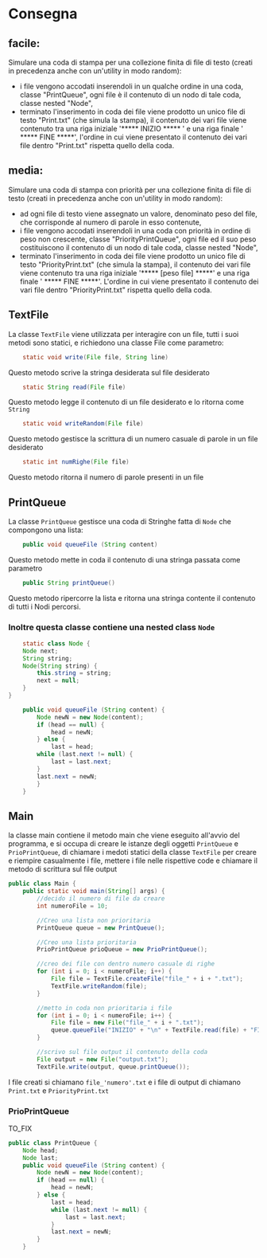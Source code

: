 # Consegna
## facile:
Simulare una coda di stampa per una collezione finita di file di testo 
(creati in precedenza anche con un'utility in modo random):
- i file vengono accodati inserendoli in un qualche ordine in una coda,
classe "PrintQueue", ogni file è il contenuto di un nodo di tale coda, 
classe nested "Node",
- terminato l'inserimento in coda dei file viene prodotto un unico file di testo 
"Print.txt" (che simula la stampa), il contenuto dei vari file viene contenuto 
tra una riga iniziale '***** INIZIO ***** ' e una riga finale  ' ***** FINE *****', 
l'ordine in cui viene presentato il contenuto dei vari file dentro "Print.txt" 
rispetta quello della coda.

## media:
Simulare una coda di stampa con priorità per una collezione finita di file di testo
(creati in precedenza anche con un'utility in modo random):
- ad ogni file di testo viene assegnato un valore, denominato peso del file,
che corrisponde al numero di parole in esso contenute,
- i file vengono accodati inserendoli in una coda con priorità in ordine di
peso non crescente, classe
  "PriorityPrintQueue", ogni file ed il suo peso costituiscono il contenuto
di un nodo di tale coda, classe
  nested "Node",
- terminato l'inserimento in coda dei file viene prodotto un unico
file di testo "PriorityPrint.txt" (che simula la stampa), il contenuto dei
vari file viene contenuto tra una riga iniziale '***** [peso file] *****' e una riga
finale ' ***** FINE *****'. L'ordine in cui viene presentato il contenuto dei vari file
dentro "PriorityPrint.txt" rispetta quello della coda.

## TextFile
La classe `TextFile` viene utilizzata per interagire con un file, tutti i suoi metodi
sono statici, e richiedono una classe File come parametro:
```java
    static void write(File file, String line)
```
Questo metodo scrive la stringa desiderata sul file desiderato
```java
    static String read(File file)
```
Questo metodo legge il contenuto di un file desiderato e lo ritorna come `String`
```java
    static void writeRandom(File file)
```
Questo metodo gestisce la scrittura di un numero casuale di parole in un file desiderato
```java
    static int numRighe(File file)
```
Questo metodo ritorna il numero di parole presenti in un file

## PrintQueue
La classe `PrintQueue` gestisce una coda di Stringhe fatta di `Node`
che compongono una lista:
```java
    public void queueFile (String content)
```
Questo metodo mette in coda il contenuto di una stringa passata come parametro
```java
    public String printQueue()
```
Questo metodo ripercorre la lista e ritorna una stringa contente
il contenuto di tutti i Nodi percorsi.

### Inoltre questa classe contiene una nested class `Node`
```java
    static class Node {
    Node next;
    String string;
    Node(String string) {
        this.string = string;
        next = null;
    }
}
```
```java
    public void queueFile (String content) {
        Node newN = new Node(content);
        if (head == null) {
            head = newN;
        } else {
            last = head;
        while (last.next != null) {
            last = last.next;
        }
        last.next = newN;
        }
    }
```

## Main
la classe main contiene il metodo main che viene eseguito all'avvio del programma,
e si occupa di creare le istanze degli oggetti `PrintQueue` e `PrioPrintQueue`,
di chiamare i medoti statici della classe `TextFile` per creare e riempire casualmente
i file, mettere i file nelle rispettive code e chiamare il metodo di scrittura sul file
output
```java
public class Main {
    public static void main(String[] args) {
        //decido il numero di file da creare
        int numeroFile = 10;

        //Creo una lista non prioritaria
        PrintQueue queue = new PrintQueue();

        //Creo una lista prioritaria
        PrioPrintQueue prioQueue = new PrioPrintQueue();

        //creo dei file con dentro numero casuale di righe
        for (int i = 0; i < numeroFile; i++) {
            File file = TextFile.createFile("file_" + i + ".txt");
            TextFile.writeRandom(file);
        }

        //metto in coda non prioritaria i file
        for (int i = 0; i < numeroFile; i++) {
            File file = new File("file_" + i + ".txt");
            queue.queueFile("INIZIO" + "\n" + TextFile.read(file) + "FINE" + "\n");
        }

        //scrivo sul file output il contenuto della coda
        File output = new File("output.txt");
        TextFile.write(output, queue.printQueue());
```
I file creati si chiamano `file_'numero'.txt` e i file di output di chiamano `Print.txt`
e `PriorityPrint.txt`

### PrioPrintQueue
TO_FIX
```java
public class PrintQueue {
    Node head;
    Node last;
    public void queueFile (String content) {
        Node newN = new Node(content);
        if (head == null) {
            head = newN;
        } else {
            last = head;
            while (last.next != null) {
                last = last.next;
            }
            last.next = newN;
        }
    }
```